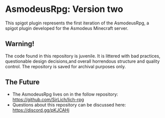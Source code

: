 # AsmodeusRpg: Version two  
This spigot plugin represents the first iteration of the AsmodeusRpg, a spigot plugin developed for the Asmodeus Minecraft server. 

## Warning!
The code found in this repository is juvenile. It is littered with bad practices, questionable design decisions,and overall horrendous structure and quality control. The repository is saved for archival purposes only.

## The Future 
 - The AsmodeusRpg lives on in the follow repository: https://github.com/SirLich/lich-rpg
 - Questions about this repository can be discussed here: https://discord.gg/pKJCAHj


